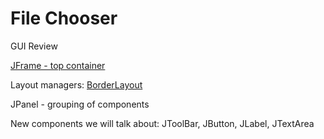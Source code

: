 # File Chooser

GUI Review

[JFrame - top container](empty-jframe.png)

Layout managers: [BorderLayout](border-layout.png)

JPanel - grouping of components

New components we will talk about: JToolBar, JButton, JLabel, JTextArea

